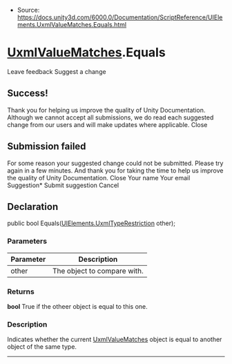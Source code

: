 * Source: https://docs.unity3d.com/6000.0/Documentation/ScriptReference/UIElements.UxmlValueMatches.Equals.html

#  [UxmlValueMatches](https://docs.unity3d.com/6000.0/Documentation/ScriptReference/UIElements.UxmlValueMatches.html).Equals
Leave feedback
Suggest a change
## Success!
Thank you for helping us improve the quality of Unity Documentation. Although we cannot accept all submissions, we do read each suggested change from our users and will make updates where applicable.
Close
## Submission failed
For some reason your suggested change could not be submitted. Please <a>try again</a> in a few minutes. And thank you for taking the time to help us improve the quality of Unity Documentation.
Close
Your name Your email Suggestion* Submit suggestion
Cancel
## Declaration
public bool Equals([UIElements.UxmlTypeRestriction](https://docs.unity3d.com/6000.0/Documentation/ScriptReference/UIElements.UxmlTypeRestriction.html) other); 
### Parameters
Parameter | Description  
---|---  
other | The object to compare with.  
### Returns
**bool** True if the otheer object is equal to this one. 
### Description
Indicates whether the current [UxmlValueMatches](https://docs.unity3d.com/6000.0/Documentation/ScriptReference/UIElements.UxmlValueMatches.html) object is equal to another object of the same type. 
* * *
